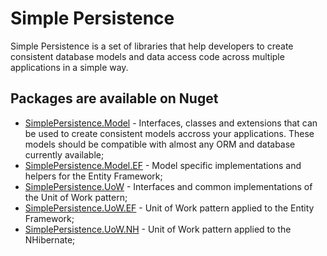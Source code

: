 # Simple Persistence
Simple Persistence is a set of libraries that help developers to create consistent database models and data access code across multiple applications in a simple way. 

## Packages are available on Nuget
- [SimplePersistence.Model](https://www.nuget.org/packages/SimplePersistence.Model/) - Interfaces, classes and extensions that can be used to create consistent models accross your applications. These models should be compatible with almost any ORM and database currently available; 
- [SimplePersistence.Model.EF](https://www.nuget.org/packages/SimplePersistence.Model.EF/) - Model specific implementations and helpers for the Entity Framework;
- [SimplePersistence.UoW](https://www.nuget.org/packages/SimplePersistence.UoW/) - Interfaces and common implementations of the Unit of Work pattern;
- [SimplePersistence.UoW.EF](https://www.nuget.org/packages/SimplePersistence.UoW.EF/) - Unit of Work pattern applied to the Entity Framework;
- [SimplePersistence.UoW.NH](https://www.nuget.org/packages/SimplePersistence.UoW.NH/) - Unit of Work pattern applied to the NHibernate;
